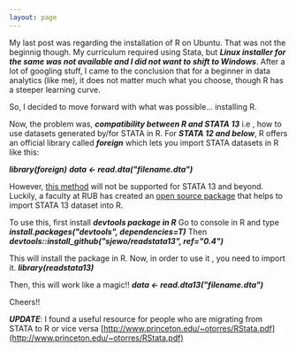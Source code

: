 ```yaml
---
layout: page
---
```


My last post was regarding the installation of R on Ubuntu. That was not the beginnig though. My curriculum required using Stata, but ***Linux installer for the same was not available and I did not want to shift to Windows***. After a lot of googling stuff, I came to the conclusion that for a beginner in data analytics (like me), it does not matter much what you choose, though R has a steeper learning curve.

So, I decided to move forward with what was possible... installing R.

Now, the problem was, ***compatibility between R and STATA 13*** i.e , how to use datasets generated by/for STATA in R.
For ***STATA 12 and below***, R offers an official library called ***foreign*** which lets you import STATA datasets in R like this:

***library(foreign)***
***data <- read.dta("filename.dta")***

However, [this method](http://stat.ethz.ch/R-manual/R-devel/library/foreign/html/read.dta.html) will not be supported for STATA 13 and beyond. 
Luckily, a faculty at RUB has created an [open source package](https://github.com/sjewo/readstata13) that helps to import STATA 13 dataset into R.

To use this, first install ***devtools package in R***
Go to console in R and type
***install.packages("devtools", dependencies=T)***
Then
***devtools::install_github("sjewo/readstata13", ref="0.4")***

This will install the package in R. Now, in order to use it , you need to import it.
***library(readstata13)***

Then, this will work like a magic!!
***data <- read.dta13("filename.dta")***

Cheers!!

***UPDATE***:
I found a useful resource for people who are migrating from STATA to R or vice versa [http://www.princeton.edu/~otorres/RStata.pdf](http://www.princeton.edu/~otorres/RStata.pdf)

